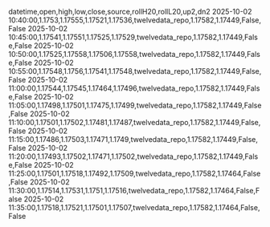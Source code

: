 datetime,open,high,low,close,source,rollH20,rollL20,up2,dn2
2025-10-02 10:40:00,1.1753,1.17555,1.17521,1.17536,twelvedata_repo,1.17582,1.17449,False,False
2025-10-02 10:45:00,1.17541,1.17551,1.17525,1.17529,twelvedata_repo,1.17582,1.17449,False,False
2025-10-02 10:50:00,1.17525,1.17558,1.17506,1.17558,twelvedata_repo,1.17582,1.17449,False,False
2025-10-02 10:55:00,1.17548,1.1756,1.17541,1.17548,twelvedata_repo,1.17582,1.17449,False,False
2025-10-02 11:00:00,1.17544,1.17545,1.17464,1.17496,twelvedata_repo,1.17582,1.17449,False,False
2025-10-02 11:05:00,1.17498,1.17501,1.17475,1.17499,twelvedata_repo,1.17582,1.17449,False,False
2025-10-02 11:10:00,1.17501,1.17502,1.17481,1.17487,twelvedata_repo,1.17582,1.17449,False,False
2025-10-02 11:15:00,1.17486,1.17503,1.17471,1.1749,twelvedata_repo,1.17582,1.17449,False,False
2025-10-02 11:20:00,1.17493,1.17502,1.17471,1.17502,twelvedata_repo,1.17582,1.17449,False,False
2025-10-02 11:25:00,1.17501,1.17518,1.17492,1.17509,twelvedata_repo,1.17582,1.17464,False,False
2025-10-02 11:30:00,1.17514,1.17531,1.1751,1.17516,twelvedata_repo,1.17582,1.17464,False,False
2025-10-02 11:35:00,1.17518,1.17521,1.17501,1.17507,twelvedata_repo,1.17582,1.17464,False,False
